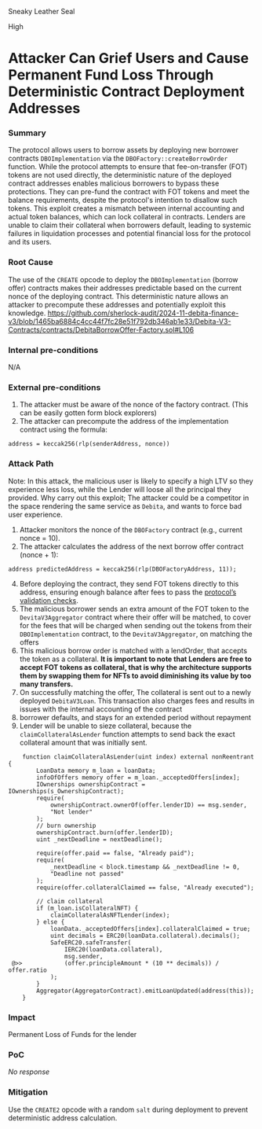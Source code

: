 Sneaky Leather Seal

High

# Attacker Can Grief Users and Cause Permanent Fund Loss Through Deterministic Contract Deployment Addresses

### Summary

The protocol allows users to borrow assets by deploying new borrower contracts `DBOImplementation` via the `DBOFactory::createBorrowOrder` function. While the protocol attempts to ensure that fee-on-transfer (FOT) tokens are not used directly, the deterministic nature of the deployed contract addresses enables malicious borrowers to bypass these protections. They can pre-fund the contract with FOT tokens and meet the balance requirements, despite the protocol's intention to disallow such tokens.
This exploit creates a mismatch between internal accounting and actual token balances, which can lock collateral in contracts. Lenders are unable to claim their collateral when borrowers default, leading to systemic failures in liquidation processes and potential financial loss for the protocol and its users.

### Root Cause

The use of the `CREATE` opcode to deploy the `DBOImplementation` (borrow offer) contracts makes their addresses predictable based on the current nonce of the deploying contract. This deterministic nature allows an attacker to precompute these addresses and potentially exploit this knowledge.
https://github.com/sherlock-audit/2024-11-debita-finance-v3/blob/1465ba6884c4cc44f7fc28e51f792db346ab1e33/Debita-V3-Contracts/contracts/DebitaBorrowOffer-Factory.sol#L106

### Internal pre-conditions

N/A

### External pre-conditions

1. The attacker must be aware of the nonce of the factory contract. (This can be easily gotten form block explorers)
2. The attacker can precompute the address of the implementation contract using the formula:
```solidity
address = keccak256(rlp(senderAddress, nonce))
```


### Attack Path
Note: In this attack, the malicious user is likely to specify a high LTV so they experience less loss, while the Lender will loose all the principal they provided.
Why carry out this exploit;
The attacker could be a competitor in the space rendering the same service as `Debita`, and wants to force bad user experience.

1. Attacker monitors the nonce of the `DBOFactory` contract (e.g., current nonce = 10).
3. The attacker calculates the address of the next borrow offer contract (nonce + 1):
```solidity
address predictedAddress = keccak256(rlp(DBOFactoryAddress, 11));
```
4. Before deploying the contract, they send FOT tokens directly to this address, ensuring enough balance after fees to pass the [protocol’s validation checks](https://github.com/sherlock-audit/2024-11-debita-finance-v3/blob/1465ba6884c4cc44f7fc28e51f792db346ab1e33/Debita-V3-Contracts/contracts/DebitaBorrowOffer-Factory.sol#L143).
5. The malicious borrower sends an extra amount of the FOT token to the `DevitaV3Aggregator` contract where their offer will be matched, to cover for the fees that will be charged when sending out the tokens from their `DBOImplementation` contract, to the `DevitaV3Aggregator`, on matching the offers
6. This malicious borrow order is matched with a lendOrder, that accepts the token as a collateral.
**It is important to note that Lenders are free to accept FOT tokens as collateral, that is why the architecture supports them by swapping them for NFTs to avoid diminishing its value by too many transfers.**
7. On successfully matching the offer, The collateral is sent out to a newly deployed `DebitaV3Loan`. This transaction also charges fees and results in issues with the internal accounting of the contract
8. borrower defaults, and stays for an extended period without repayment
9. Lender will be unable to sieze collateral, because the `claimCollateralAsLender` function attempts to send back the exact collateral amount that was initially sent.

```solidity
    function claimCollateralAsLender(uint index) external nonReentrant {
        LoanData memory m_loan = loanData;
        infoOfOffers memory offer = m_loan._acceptedOffers[index];
        IOwnerships ownershipContract = IOwnerships(s_OwnershipContract);
        require(
            ownershipContract.ownerOf(offer.lenderID) == msg.sender,
            "Not lender"
        );
        // burn ownership
        ownershipContract.burn(offer.lenderID);
        uint _nextDeadline = nextDeadline();

        require(offer.paid == false, "Already paid");
        require(
            _nextDeadline < block.timestamp && _nextDeadline != 0,
            "Deadline not passed"
        );
        require(offer.collateralClaimed == false, "Already executed");

        // claim collateral
        if (m_loan.isCollateralNFT) {
            claimCollateralAsNFTLender(index);
        } else {
            loanData._acceptedOffers[index].collateralClaimed = true;
            uint decimals = ERC20(loanData.collateral).decimals();
            SafeERC20.safeTransfer(
                IERC20(loanData.collateral),
                msg.sender,
 @>>            (offer.principleAmount * (10 ** decimals)) / offer.ratio
            );
        }
        Aggregator(AggregatorContract).emitLoanUpdated(address(this));
    }
```


### Impact
Permanent Loss of Funds for the lender 
### PoC

_No response_

### Mitigation

Use the `CREATE2` opcode with a random `salt` during deployment to prevent deterministic address calculation.